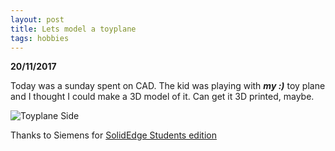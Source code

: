 ```yaml
---
layout: post
title: Lets model a toyplane 
tags: hobbies
---
```

**20/11/2017**

Today was a sunday spent on CAD. The kid was playing with ***my :)*** toy plane and I thought I could make a 3D model of it. Can get it 3D printed, maybe. 

![Toyplane Side](/assets/photos/toyplane/Toyplane_side.jpg)

Thanks to Siemens for [SolidEdge Students edition](https://www.plm.automation.siemens.com/plmapp/education/solid-edge/en_us/free-software/student)

